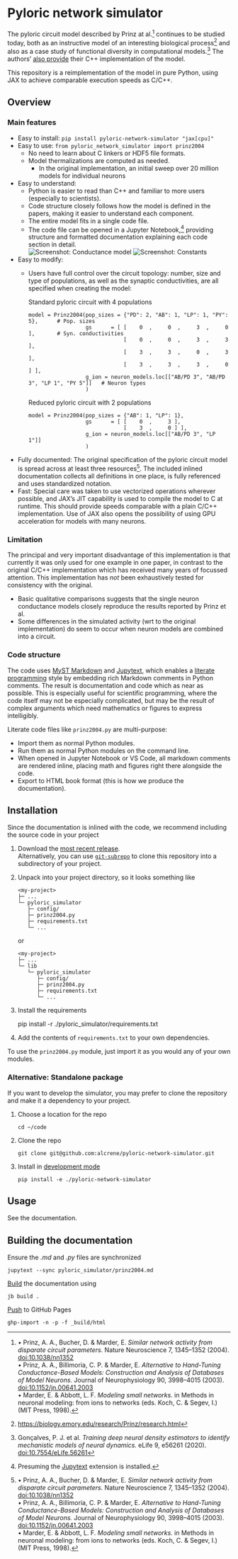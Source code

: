 # Pyloric network simulator

The pyloric circuit model described by Prinz at al.[^model-def] continues to be studied today,
both as an instructive model of an interesting biological process[^prinz-research] and also as a case study of functional diversity in computational models.[^goncalves2022]
The authors’ [also provide](https://biology.emory.edu/research/Prinz/database-sensors/) their C++ implementation of the model.

This repository is a reimplementation of the model in pure Python, using JAX to achieve comparable execution speeds as C/C++.

## Overview

### Main features

- Easy to install: `pip install pyloric-network-simulator "jax[cpu]"`
- Easy to use: `from pyloric_network_simulator import prinz2004`
  - No need to learn about C linkers or HDF5 file formats.
  - Model thermalizations are computed as needed.
    - In the original implementation, an initial sweep over 20 million models for individual neurons
- Easy to understand:
  - Python is easier to read than C++ and familiar to more users (especially to scientists).
  - Code structure closely follows how the model is defined in the papers, making it easier to understand each component.
  - The entire model fits in a single code file.
  - The code file can be opened in a Jupyter Notebook,[^jupytext] providing structure and formatted documentation explaining each code section in detail.  
    ![Screenshot: Conductance model](docs/inlined-docs-1.png)  ![Screenshot: Constants](docs/inlined-docs-1.png)
- Easy to modify:
  - Users have full control over the circuit topology: number, size and type of populations, as well as the synaptic conductivities, are all specified when creating the model:

    Standard pyloric circuit with 4 populations
    
        model = Prinz2004(pop_sizes = {"PD": 2, "AB": 1, "LP": 1, "PY": 5},      # Pop. sizes
                          gs      = [ [    0  ,     0  ,     3  ,     0 ],       # Syn. conductivities
                                      [    0  ,     0  ,     3  ,     3 ],
                                      [    3  ,     3  ,     0  ,     3 ],
                                      [    3  ,     3  ,     3  ,     0 ] ],
                          g_ion = neuron_models.loc[["AB/PD 3", "AB/PD 3", "LP 1", "PY 5"]]   # Neuron types
                          )

     Reduced pyloric circuit with 2 populations
    
        model = Prinz2004(pop_sizes = {"AB": 1, "LP": 1},
                          gs      = [ [    0  ,     3 ],
                                      [    3  ,     0 ] ],
                          g_ion = neuron_models.loc[["AB/PD 3", "LP 1"]]
                          )
- Fully documented: The original specification of the pyloric circuit model is spread across at least three resources[^model-def].
  The included inlined documentation collects all definitions in one place, is fully referenced and uses standardized notation.
- Fast: Special care was taken to use vectorized operations wherever possible, and JAX’s JIT capability is used to compile
  the model to C at runtime. This should provide speeds comparable with a plain C/C++ implementation.
  Use of JAX also opens the possibility of using GPU acceleration for models with many neurons.

### Limitation

The principal and very important disadvantage of this implementation is that currently it was only used for one example in one paper,
in contrast to the original C/C++ implementation which has received many years of focussed attention.
This implementation has *not* been exhaustively tested for consistency with the original.

- Basic qualitative comparisons suggests that the single neuron conductance models closely reproduce the results reported by Prinz et al.
- Some differences in the simulated activity (wrt to the original implementation) do seem to occur when neuron models are combined into a circuit.

### Code structure

The code uses [MyST Markdown](https://mystmd.org/) and [Jupytext](https://jupytext.readthedocs.io/), which enables a [literate programming](https://texfaq.org/FAQ-lit) style by embedding rich Markdown comments in Python comments.
The result is documentation and code which as near as possible.
This is especially useful for scientific programming, where the code itself may not be especially complicated, but may be the result of
complex arguments which need mathematics or figures to express intelligibly.

Literate code files like `prinz2004.py` are multi-purpose:
- Import them as normal Python modules.
- Run them as normal Python modules on the command line.
- When opened in Jupyter Notebook or VS Code, all markdown comments are rendered inline, placing math and figures right there alongside the code.
- Export to HTML book format (this is how we produce the documentation).

## Installation

Since the documentation is inlined with the code, we recommend including the source code in your project

1. Download the [most recent release](https://github.com/alcrene/pyloric-network-simulator/releases).  
   Alternatively, you can use [`git-subrepo`](https://github.com/ingydotnet/git-subrepo) to clone this repository into a subdirectory of your project.

2. Unpack into your project directory, so it looks something like

       <my-project>
       ├─ ...
       └─ pyloric_simulator
          ├─ config/
          ├─ prinz2004.py
          ├─ requirements.txt
          └─ ...

   or

       <my-project>
       ├─ ...
       └─ lib
          └─ pyloric_simulator
             ├─ config/
             ├─ prinz2004.py
             ├─ requirements.txt
             └─ ...

3. Install the requirements

   pip install -r ./pyloric_simulator/requirements.txt

4. Add the contents of `requirements.txt` to your own dependencies.

To use the `prinz2004.py` module, just import it as you would any of your own modules.

### Alternative: Standalone package

If you want to develop the simulator, you may prefer to clone the repository and make it a dependency to your project.

1. Choose a location for the repo

       cd ~/code
   
2. Clone the repo

       git clone git@github.com:alcrene/pyloric-network-simulator.git

3. Install in [development mode](https://setuptools.pypa.io/en/latest/userguide/development_mode.html)

       pip install -e ./pyloric-network-simulator

## Usage

See the documentation.

## Building the documentation

Ensure the *.md* and *.py* files are synchronized

    jupytext --sync pyloric_simulator/prinz2004.md

[Build](https://jupyterbook.org/en/stable/start/your-first-book.html) the documentation using

    jb build .

[Push](https://jupyterbook.org/en/stable/publish/gh-pages.html#option-2-automatically-push-your-build-files-with-ghp-import) to GitHub Pages

    ghp-import -n -p -f _build/html


[^model-def]:
    • Prinz, A. A., Bucher, D. & Marder, E. *Similar network activity from disparate circuit parameters.* Nature Neuroscience 7, 1345–1352 (2004). [doi:10.1038/nn1352](https://doi.org/10.1038/nn1352)  
    • Prinz, A. A., Billimoria, C. P. & Marder, E. *Alternative to Hand-Tuning Conductance-Based Models: Construction and Analysis of Databases of Model Neurons.*
      Journal of Neurophysiology 90, 3998–4015 (2003). [doi:10.1152/jn.00641.2003](https://doi.org/10.1152/jn.00641.2003)  
    • Marder, E. & Abbott, L. F. *Modeling small networks.* in Methods in neuronal modeling: from ions to networks (eds. Koch, C. & Segev, I.) (MIT Press, 1998).

[^prinz-research]: https://biology.emory.edu/research/Prinz/research.html
[^goncalves2022]: Gonçalves, P. J. et al. *Training deep neural density estimators to identify mechanistic models of neural dynamics.* eLife 9, e56261 (2020). [doi:10.7554/eLife.56261](https://doi.org/10.7554/eLife.56261)
[^jupytext]: Presuming the [Jupytext](https://jupytext.readthedocs.io/) extension is installed.
